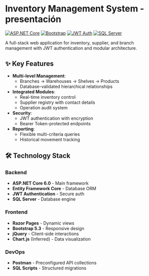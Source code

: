 # Inventory Management System - presentación

[![ASP.NET Core](https://img.shields.io/badge/ASP.NET%20Core-6.0-purple)](https://dotnet.microsoft.com/)
[![Bootstrap](https://img.shields.io/badge/Bootstrap-5.3-blueviolet)](https://getbootstrap.com/)
[![JWT Auth](https://img.shields.io/badge/JWT-Authentication-yellow)](https://jwt.io/)
[![SQL Server](https://img.shields.io/badge/SQL%20Server-2019+-red)](https://www.microsoft.com/sql-server)

A full-stack web application for inventory, supplier, and branch management with JWT authentication and modular architecture.

## ✨ Key Features

- **Multi-level Management**:
  - Branches → Warehouses → Shelves → Products
  - Database-validated hierarchical relationships
- **Integrated Modules**:
  - Real-time inventory control
  - Supplier registry with contact details
  - Operation audit system
- **Security**:
  - JWT authentication with encryption
  - Bearer Token-protected endpoints
- **Reporting**:
  - Flexible multi-criteria queries
  - Historical movement tracking

## 🛠 Technology Stack

### Backend
- **ASP.NET Core 6.0** - Main framework
- **Entity Framework Core** - Database ORM
- **JWT Authentication** - Secure auth
- **SQL Server** - Database engine

### Frontend
- **Razor Pages** - Dynamic views
- **Bootstrap 5.3** - Responsive design
- **jQuery** - Client-side interactions
- **Chart.js** (Inferred) - Data visualization

### DevOps
- **Postman** - Preconfigured API collections
- **SQL Scripts** - Structured migrations
